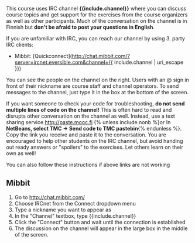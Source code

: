 This course uses IRC channel **{{include.channel}}** where you can discuss course topics and get support for the exercises from the course organizers as well as other participants. Much of the conversation on the channel is in Finnish but **don't be afraid to post your questions in English**.

If you are unfamiliar with IRC, you can reach our channel by using 3. party IRC clients:

- Mibbit: [Quickconnect](http://chat.mibbit.com/?server=ircnet.eversible.com&channel={{ include.channel | uri_escape }})

You can see the people on the channel on the right. Users with an @ sign in front of their nickname are course staff and channel operators. To send messages to the channel, just type it in the box at the bottom of the screen.

If you want someone to check your code for troubleshooting, **do not send multiple lines of code on the channel!** This is often hard to read and disrupts other conversation on the channel as well. Instead, use a text sharing service <http://paste.mooc.fi> {% unless include.nonb %}or In **NetBeans, select TMC -> Send code to TMC pastebin**{% endunless %}. Copy the link you receive and paste it to the conversation. You are encouraged to help other students on the IRC channel, but avoid handing out ready answers or "spoilers" to the exercises. Let others learn on their own as well!

You can also follow these instructions if above links are not working

## Mibbit
1. Go to <http://chat.mibbit.com/>
2. Choose IRCnet from the Connect dropdown menu
3. Type a nickname you want to appear as
4. In the "Channel" textbox, type {{include.channel}}
5. Click the "Connect" button and wait until the connection is established
6. The discussion on the channel will appear in the large box in the middle of the screen.